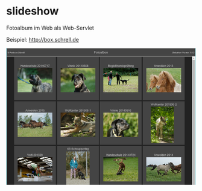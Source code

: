 # slideshow

Fotoalbum im Web als Web-Servlet

Beispiel: http://box.schrell.de

![Fotoalbum-Beispielseite](doc/Fotoalben.png)

